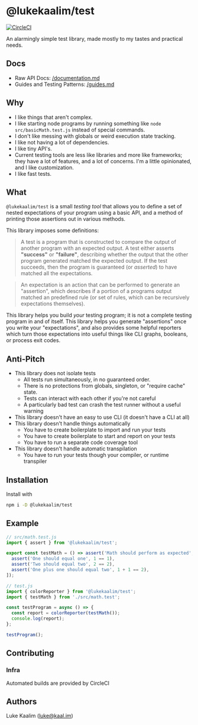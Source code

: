 # @lukekaalim/test
[![CircleCI](https://img.shields.io/circleci/build/github/lukekaalim/test)](https://circleci.com/gh/lukekaalim/test)

An alarmingly simple test library, made mostly to my tastes and practical needs.

## Docs
- Raw API Docs: 
[/documentation.md](/documentation.md)
- Guides and Testing Patterns:
[/guides.md](/guides.md)

## Why
- I like things that aren't complex.
- I like starting node programs by running something like `node src/basicMath.test.js` instead of special commands.
- I don't like messing with globals or weird execution state tracking.
- I like not having a lot of dependencies.
- I like tiny API's.
- Current testing tools are less like libraries and more like frameworks; they have a lot of features, and a lot of concerns. I'm a little opinionated, and I like customization.
- I like fast tests.

## What

`@lukekaalim/test` is a small _testing tool_ that allows you to define a set of nested expectations of your program using a basic API, and a method of printing those assertions out in various methods.

This library imposes some definitions:
> A test is a program that is constructed to compare the output of another program with an expected output. A test either asserts **"success"** or **"failure"**, describing whether the output that the other program generated matched the expected output. If the test succeeds, then the program is guaranteed (or _asserted_) to have matched all the expectations.

> An expectation is an action that can be performed to generate an "assertion", which describes if a portion of a programs output matched an predefined rule (or set of rules, which can be recursively expectations themselves).

This library helps you build _your_ testing program; it is not a complete testing program in and of itself. This library helps you generate "assertions" once you write your "expectations", and also provides some helpful reporters which turn those expectations into useful things like CLI graphs, booleans, or process exit codes.

## Anti-Pitch

- This library does not isolate tests
  - All tests run simultaneously, in no guaranteed order.
  - There is no protections from globals, singleton, or "require cache" state.
  - Tests can interact with each other if you're not careful
  - A particularly bad test can crash the test runner without a useful warning
- This library doesn't have an easy to use CLI (it doesn't have a CLI at all)
- This library doesn't handle things automatically
  - You have to create boilerplate to import and run your tests
  - You have to create boilerplate to start and report on your tests
  - You have to run a separate code coverage tool
- This library doesn't handle automatic transpilation
  - You have to run your tests though your compiler, or runtime transpiler

## Installation
Install with
```bash
npm i -D @lukekaalim/test
```

## Example

```javascript
// src/math.test.js
import { assert } from '@lukekaalim/test';

export const testMath = () => assert('Math should perform as expected', [
  assert('One should equal one', 1 == 1),
  assert('Two should equal two', 2 == 2),
  assert('One plus one should equal two', 1 + 1 == 2),
]);
```
```javascript
// test.js
import { colorReporter } from '@lukekaalim/test';
import { testMath } from './src/math.test';

const testProgram = async () => {
  const report = colorReporter(testMath());
  console.log(report);
};

testProgram();
```

## Contributing

### Infra
Automated builds are provided by CircleCI

## Authors
Luke Kaalim (luke@kaal.im)